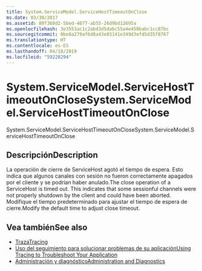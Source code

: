 ```yaml
---
title: System.ServiceModel.ServiceHostTimeoutOnClose
ms.date: 03/30/2017
ms.assetid: 89f360d2-5bed-4677-ab55-26d9bd12695a
ms.openlocfilehash: 3e3553ac1c2abd3d5dabc55a4e458babc1cc87bc
ms.sourcegitcommit: 0be8a279af6d8a43e03141e349d3efd5d35f8767
ms.translationtype: HT
ms.contentlocale: es-ES
ms.lasthandoff: 04/18/2019
ms.locfileid: "59228294"
---
```

# <a name="systemservicemodelservicehosttimeoutonclose"></a><span data-ttu-id="46cd4-102">System.ServiceModel.ServiceHostTimeoutOnClose</span><span class="sxs-lookup"><span data-stu-id="46cd4-102">System.ServiceModel.ServiceHostTimeoutOnClose</span></span>
<span data-ttu-id="46cd4-103">System.ServiceModel.ServiceHostTimeoutOnClose</span><span class="sxs-lookup"><span data-stu-id="46cd4-103">System.ServiceModel.ServiceHostTimeoutOnClose</span></span>  
  
## <a name="description"></a><span data-ttu-id="46cd4-104">Descripción</span><span class="sxs-lookup"><span data-stu-id="46cd4-104">Description</span></span>  
 <span data-ttu-id="46cd4-105">La operación de cierre de ServiceHost agotó el tiempo de espera. Esto indica que algunos canales con sesión no fueron correctamente apagados por el cliente y se podrían haber anulado.</span><span class="sxs-lookup"><span data-stu-id="46cd4-105">The close operation of a ServiceHost is timed out. This indicates that some sessionful channels were not properly shutdown by the client and could have been aborted.</span></span> <span data-ttu-id="46cd4-106">Modifique el tiempo predeterminado para ajustar el tiempo de espera de cierre.</span><span class="sxs-lookup"><span data-stu-id="46cd4-106">Modify the default time to adjust close timeout.</span></span>  
  
## <a name="see-also"></a><span data-ttu-id="46cd4-107">Vea también</span><span class="sxs-lookup"><span data-stu-id="46cd4-107">See also</span></span>

- [<span data-ttu-id="46cd4-108">Traza</span><span class="sxs-lookup"><span data-stu-id="46cd4-108">Tracing</span></span>](../../../../../docs/framework/wcf/diagnostics/tracing/index.md)
- [<span data-ttu-id="46cd4-109">Uso del seguimiento para solucionar problemas de su aplicación</span><span class="sxs-lookup"><span data-stu-id="46cd4-109">Using Tracing to Troubleshoot Your Application</span></span>](../../../../../docs/framework/wcf/diagnostics/tracing/using-tracing-to-troubleshoot-your-application.md)
- [<span data-ttu-id="46cd4-110">Administración y diagnóstico</span><span class="sxs-lookup"><span data-stu-id="46cd4-110">Administration and Diagnostics</span></span>](../../../../../docs/framework/wcf/diagnostics/index.md)
